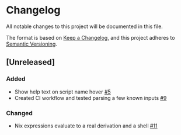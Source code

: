 # Changelog
All notable changes to this project will be documented in this file.

The format is based on [Keep a Changelog](https://keepachangelog.com/en/1.0.0/),
and this project adheres to [Semantic Versioning](https://semver.org/spec/v2.0.0.html).

## [Unreleased]
### Added
- Show help text on script name hover [#5](https://github.com/jisantuc/cliffs/pull/5)
- Created CI workflow and tested parsing a few known inputs [#9](https://github.com/jisantuc/cliffs/pull/9)

### Changed
- Nix expressions evaluate to a real derivation and a shell [#11](https://github.com/jisantuc/cliffs/pull/11)
